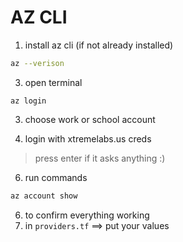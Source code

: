 # AZ CLI 

1. install az cli (if not already installed)
```sh
az --verison
```

3. open terminal 
```
az login
```

3. choose work or school account

4. login with xtremelabs.us creds
  > press enter if it asks anything :) 

6. run commands
```sh
az account show
```
6. to confirm everything working
7. in `providers.tf` ==> put your values 
